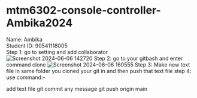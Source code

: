 # mtm6302-console-controller-Ambika2024
<h> Name: Ambika <br>
Student ID: 90541118005 </h> <br>
Step 1: go to setting and add collaborator
![Screenshot 2024-06-06 142720](https://github.com/Ambika2024/Ambika2024-mtm6302-console-controller-Ambika2024-/assets/145181223/c91aa807-609b-4ef3-b991-2446c7f7bb89)
Step 2: go to your gitbash and enter command clone
![Screenshot 2024-06-06 160555](https://github.com/Ambika2024/Ambika2024-mtm6302-console-controller-Ambika2024-/assets/145181223/1112da77-9f14-4975-ac7f-bcb0517992b4)
Step 3: Make new text file in same folder you cloned your git in and then push that text file
step 4: use command:-

add text file
git commit any message
git push origin main

